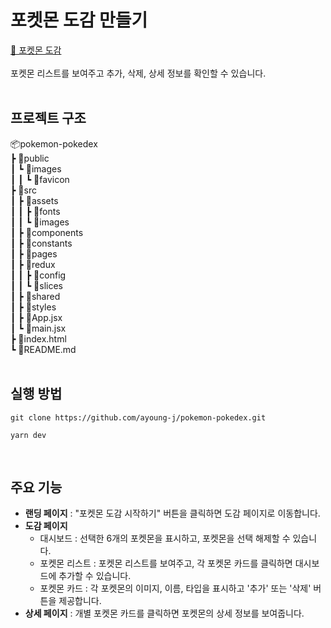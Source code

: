# 포켓몬 도감 만들기 
[🔗 포켓몬 도감](https://ayoung-j.github.io/pokemon-pokedex/)<br/><br/>
포켓몬 리스트를 보여주고 추가, 삭제, 상세 정보를 확인할 수 있습니다.
<br/><br/>

## 프로젝트 구조
📦pokemon-pokedex<br/>
┣ 📂public<br/>
 ┃ ┗ 📂images<br/>
 ┃ ┃ ┗ 📂favicon<br/>
 ┣ 📂src<br/>
 ┃ ┣ 📂assets<br/>
 ┃ ┃ ┣ 📂fonts<br/>
 ┃ ┃ ┗ 📂images<br/>
 ┃ ┣ 📂components<br/>
 ┃ ┣ 📂constants<br/>
 ┃ ┣ 📂pages<br/>
 ┃ ┣ 📂redux<br/>
 ┃ ┃ ┣ 📂config<br/>
 ┃ ┃ ┗ 📂slices<br/>
 ┃ ┣ 📂shared<br/>
 ┃ ┣ 📂styles<br/>
 ┃ ┣ 📜App.jsx<br/>
 ┃ ┗ 📜main.jsx<br/>
 ┣ 📜index.html<br/>
 ┗ 📜README.md
<br/><br/>

## 실행 방법
```
git clone https://github.com/ayoung-j/pokemon-pokedex.git

yarn dev
```
<br/>

## 주요 기능
- **랜딩 페이지** : "포켓몬 도감 시작하기" 버튼을 클릭하면 도감 페이지로 이동합니다.
- **도감 페이지**
    - 대시보드 : 선택한 6개의 포켓몬을 표시하고, 포켓몬을 선택 해제할 수 있습니다.
    - 포켓몬 리스트 : 포켓몬 리스트를 보여주고, 각 포켓몬 카드를 클릭하면 대시보드에 추가할 수 있습니다.
    - 포켓몬 카드 : 각 포켓몬의 이미지, 이름, 타입을 표시하고 '추가' 또는 '삭제' 버튼을 제공합니다.
- **상세 페이지** : 개별 포켓몬 카드를 클릭하면 포켓몬의 상세 정보를 보여줍니다.
